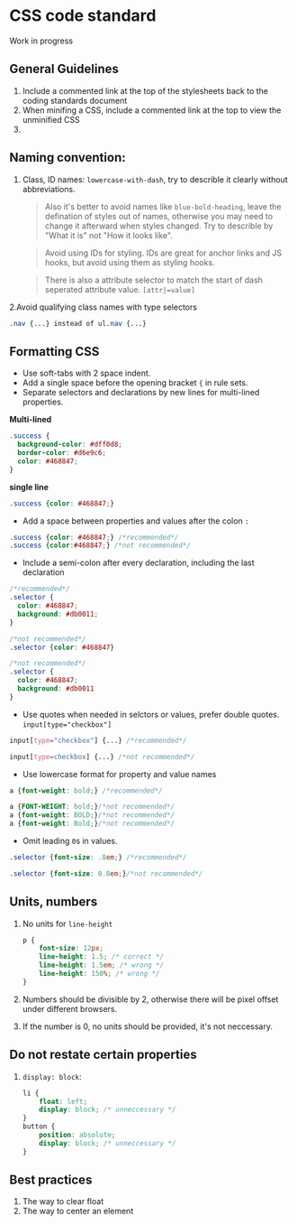 # CSS code standard
Work in progress

## General Guidelines 
1. Include a commented link at the top of the stylesheets back to the coding standards document
2. When minifing a CSS, include a commented link at the top to view the unminified CSS
3. 

## Naming convention:
1. Class, ID names: `lowercase-with-dash`, try to describle it clearly without abbreviations. 

    > Also it's better to avoid names like `blue-bold-heading`, leave the defination of styles out of names, otherwise you may need to change it afterward when styles changed. Try to describle by "What it is" not "How it looks like".
    
    > Avoid using IDs for styling. IDs are great for anchor links and JS hooks, but avoid using them as styling hooks.
    
    > There is also a attribute selector to match the start of dash seperated attribute value. `[attr|=value]`

2.Avoid qualifying class names with type selectors
```css
.nav {...} instead of ul.nav {...}
```

## Formatting CSS
* Use soft-tabs with 2 space indent.
* Add a single space before the opening bracket `{` in rule sets.
* Separate selectors and declarations by new lines for multi-lined properties.

**Multi-lined**
```css
.success {
  background-color: #dff0d8;
  border-color: #d6e9c6;
  color: #468847;
}
```
**single line**
```css
.success {color: #468847;}
```

* Add a space between properties and values after the colon `:`
```css
.success {color: #468847;} /*recommended*/
.success {color:#468847;} /*not recommended*/
```

* Include a semi-colon after every declaration, including the last declaration

```css
/*recommended*/
.selector {
  color: #468847;
  background: #db0011;
}

/*not recommended*/
.selector {color: #468847}

/*not recommended*/
.selector {
  color: #468847;
  background: #db0011
}
```

* Use quotes when needed in selctors or values, prefer double quotes. `input[type="checkbox"]` 

```css
input[type="checkbox"] {...} /*recommended*/

input[type=checkbox] {...} /*not recommended*/
```

* Use lowercase format for property and value names

```css
a {font-weight: bold;} /*recommended*/

a {FONT-WEIGHT: bold;}/*not recommended*/
a {font-weight: BOLD;}/*not recommended*/
a {font-weight: Bold;}/*not recommended*/

```
* Omit leading `0`s in values.

```css
.selector {font-size: .8em;} /*recommended*/

.selector {font-size: 0.8em;}/*not recommended*/
```

## Units, numbers
1. No units for `line-height`

    ```css
    p {
        font-size: 12px;
        line-height: 1.5; /* correct */
        line-height: 1.5em; /* wrong */
        line-height: 150%; /* wrong */
    }
    ```

1. Numbers should be divisible by 2, otherwise there will be pixel offset under different browsers.
1. If the number is 0, no units should be provided, it's not neccessary.

## Do not restate certain properties
1. `display: block`:

    ```css
    li {
        float: left;
        display: block; /* unneccessary */
    }
    button {
        position: absolute;
        display: block; /* unneccessary */
    }
    ```

## Best practices
1. The way to clear float
2. The way to center an element
